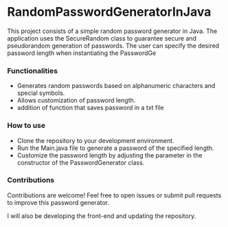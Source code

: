 # RandomPasswordGeneratorInJava

This project consists of a simple random password generator in Java. The application uses the SecureRandom class to guarantee secure and pseudorandom generation of passwords. 
The user can specify the desired password length when instantiating the PasswordGe

### Functionalities
 - Generates random passwords based on alphanumeric characters and special symbols.
 - Allows customization of password length.
 - addition of function that saves password in a txt file

### How to use 
 - Clone the repository to your development environment.
 - Run the Main.java file to generate a password of the specified length.
 - Customize the password length by adjusting the parameter in the constructor of the PasswordGenerator class.

### Contributions

Contributions are welcome! Feel free to open issues or submit pull requests to improve this password generator.


I will also be developing the front-end and updating the repository.

